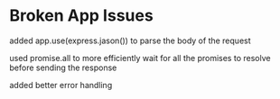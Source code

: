 # Broken App Issues
added app.use(express.jason()) to parse the body of the request

used promise.all to more efficiently wait for all the promises to resolve before sending the response

added better error handling
